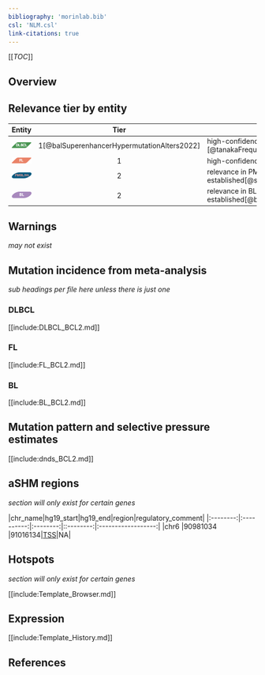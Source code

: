 ```yaml
---
bibliography: 'morinlab.bib'
csl: 'NLM.csl'
link-citations: true
---
```



[[_TOC_]]

## Overview

## Relevance tier by entity

|Entity|Tier|Description                           |
|:------:|:----:|--------------------------------------|
|![DLBCL](images/icons/DLBCL_tier1.png) |1[@balSuperenhancerHypermutationAlters2022]   |high-confidence DLBCL gene            [@tanakaFrequentIncidenceSomatic1992]|
|![FL](images/icons/FL_tier1.png)    |1   |high-confidence FL gene| 
|![PMBL](images/icons/PMBL_tier2.png)|2|relevance in PMBL/cHL/GZL not firmly established[@sarkozyMutationalLandscapeGray2021]|
|![BL](images/icons/BL_tier2.png)    |2   |relevance in BL not firmly established[@burkhardtClinicalRelevanceMolecular2022]|

## Warnings

*may not exist*

## Mutation incidence from meta-analysis
*sub headings per file here unless there is just one*

### DLBCL
[[include:DLBCL_BCL2.md]]

### FL
[[include:FL_BCL2.md]]

### BL
[[include:BL_BCL2.md]]

## Mutation pattern and selective pressure estimates

[[include:dnds_BCL2.md]]

## aSHM regions

*section will only exist for certain genes*

|chr_name|hg19_start|hg19_end|region|regulatory_comment|
|:--------:|:----------:|:--------:|::--------:|:------------------:|
|chr6    |90981034  |91016134|[TSS](https://genome.ucsc.edu/s/rdmorin/GAMBL%20hg19?position=chr6%3A90981034%2D91016134)|NA|

## Hotspots

*section will only exist for certain genes*

[[include:Template_Browser.md]]

## Expression

[[include:Template_History.md]]

## References


